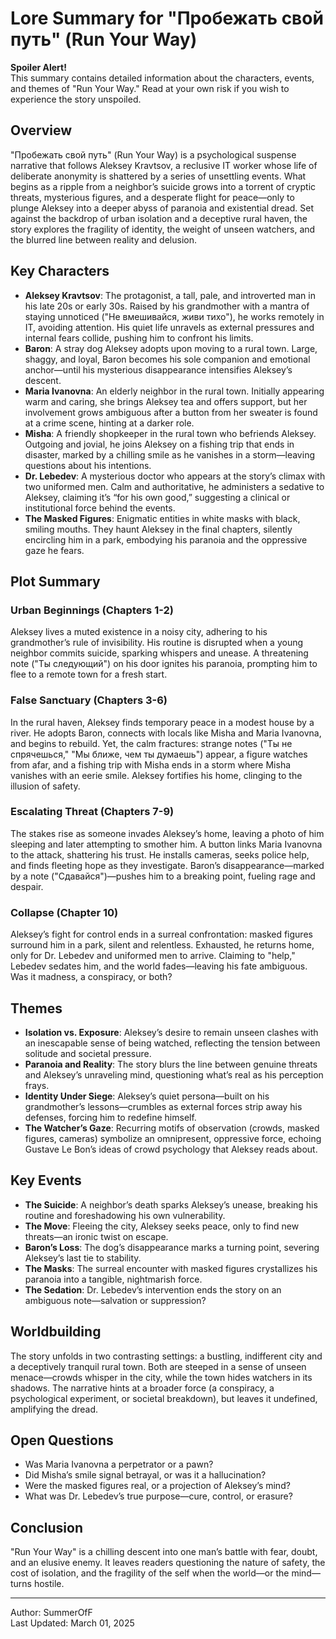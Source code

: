 # Lore Summary for "Пробежать свой путь" (Run Your Way)

**Spoiler Alert!**  
This summary contains detailed information about the characters, events, and themes of "Run Your Way." Read at your own risk if you wish to experience the story unspoiled.

## Overview
"Пробежать свой путь" (Run Your Way) is a psychological suspense narrative that follows Aleksey Kravtsov, a reclusive IT worker whose life of deliberate anonymity is shattered by a series of unsettling events. What begins as a ripple from a neighbor’s suicide grows into a torrent of cryptic threats, mysterious figures, and a desperate flight for peace—only to plunge Aleksey into a deeper abyss of paranoia and existential dread. Set against the backdrop of urban isolation and a deceptive rural haven, the story explores the fragility of identity, the weight of unseen watchers, and the blurred line between reality and delusion.

## Key Characters
- **Aleksey Kravtsov**: The protagonist, a tall, pale, and introverted man in his late 20s or early 30s. Raised by his grandmother with a mantra of staying unnoticed ("Не вмешивайся, живи тихо"), he works remotely in IT, avoiding attention. His quiet life unravels as external pressures and internal fears collide, pushing him to confront his limits.
- **Baron**: A stray dog Aleksey adopts upon moving to a rural town. Large, shaggy, and loyal, Baron becomes his sole companion and emotional anchor—until his mysterious disappearance intensifies Aleksey’s descent.
- **Maria Ivanovna**: An elderly neighbor in the rural town. Initially appearing warm and caring, she brings Aleksey tea and offers support, but her involvement grows ambiguous after a button from her sweater is found at a crime scene, hinting at a darker role.
- **Misha**: A friendly shopkeeper in the rural town who befriends Aleksey. Outgoing and jovial, he joins Aleksey on a fishing trip that ends in disaster, marked by a chilling smile as he vanishes in a storm—leaving questions about his intentions.
- **Dr. Lebedev**: A mysterious doctor who appears at the story’s climax with two uniformed men. Calm and authoritative, he administers a sedative to Aleksey, claiming it’s “for his own good,” suggesting a clinical or institutional force behind the events.
- **The Masked Figures**: Enigmatic entities in white masks with black, smiling mouths. They haunt Aleksey in the final chapters, silently encircling him in a park, embodying his paranoia and the oppressive gaze he fears.

## Plot Summary
### Urban Beginnings (Chapters 1-2)
Aleksey lives a muted existence in a noisy city, adhering to his grandmother’s rule of invisibility. His routine is disrupted when a young neighbor commits suicide, sparking whispers and unease. A threatening note ("Ты следующий") on his door ignites his paranoia, prompting him to flee to a remote town for a fresh start.

### False Sanctuary (Chapters 3-6)
In the rural haven, Aleksey finds temporary peace in a modest house by a river. He adopts Baron, connects with locals like Misha and Maria Ivanovna, and begins to rebuild. Yet, the calm fractures: strange notes ("Ты не спрячешься," "Мы ближе, чем ты думаешь") appear, a figure watches from afar, and a fishing trip with Misha ends in a storm where Misha vanishes with an eerie smile. Aleksey fortifies his home, clinging to the illusion of safety.

### Escalating Threat (Chapters 7-9)
The stakes rise as someone invades Aleksey’s home, leaving a photo of him sleeping and later attempting to smother him. A button links Maria Ivanovna to the attack, shattering his trust. He installs cameras, seeks police help, and finds fleeting hope as they investigate. Baron’s disappearance—marked by a note ("Сдавайся")—pushes him to a breaking point, fueling rage and despair.

### Collapse (Chapter 10)
Aleksey’s fight for control ends in a surreal confrontation: masked figures surround him in a park, silent and relentless. Exhausted, he returns home, only for Dr. Lebedev and uniformed men to arrive. Claiming to "help," Lebedev sedates him, and the world fades—leaving his fate ambiguous. Was it madness, a conspiracy, or both?

## Themes
- **Isolation vs. Exposure**: Aleksey’s desire to remain unseen clashes with an inescapable sense of being watched, reflecting the tension between solitude and societal pressure.
- **Paranoia and Reality**: The story blurs the line between genuine threats and Aleksey’s unraveling mind, questioning what’s real as his perception frays.
- **Identity Under Siege**: Aleksey’s quiet persona—built on his grandmother’s lessons—crumbles as external forces strip away his defenses, forcing him to redefine himself.
- **The Watcher’s Gaze**: Recurring motifs of observation (crowds, masked figures, cameras) symbolize an omnipresent, oppressive force, echoing Gustave Le Bon’s ideas of crowd psychology that Aleksey reads about.

## Key Events
- **The Suicide**: A neighbor’s death sparks Aleksey’s unease, breaking his routine and foreshadowing his own vulnerability.
- **The Move**: Fleeing the city, Aleksey seeks peace, only to find new threats—an ironic twist on escape.
- **Baron’s Loss**: The dog’s disappearance marks a turning point, severing Aleksey’s last tie to stability.
- **The Masks**: The surreal encounter with masked figures crystallizes his paranoia into a tangible, nightmarish force.
- **The Sedation**: Dr. Lebedev’s intervention ends the story on an ambiguous note—salvation or suppression?

## Worldbuilding
The story unfolds in two contrasting settings: a bustling, indifferent city and a deceptively tranquil rural town. Both are steeped in a sense of unseen menace—crowds whisper in the city, while the town hides watchers in its shadows. The narrative hints at a broader force (a conspiracy, a psychological experiment, or societal breakdown), but leaves it undefined, amplifying the dread.

## Open Questions
- Was Maria Ivanovna a perpetrator or a pawn?
- Did Misha’s smile signal betrayal, or was it a hallucination?
- Were the masked figures real, or a projection of Aleksey’s mind?
- What was Dr. Lebedev’s true purpose—cure, control, or erasure?

## Conclusion
"Run Your Way" is a chilling descent into one man’s battle with fear, doubt, and an elusive enemy. It leaves readers questioning the nature of safety, the cost of isolation, and the fragility of the self when the world—or the mind—turns hostile.

---
Author: SummerOfF  
Last Updated: March 01, 2025
